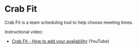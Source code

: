 # Crab Fit

Crab Fit is a team scheduling tool to help choose meeting times.

Instructional video:

- [Crab Fit - How to add your availability](https://youtu.be/ZyvyXDaJ7xI) (YouTube)